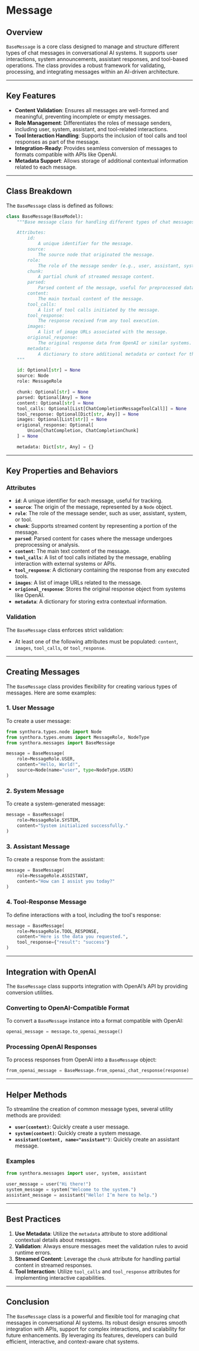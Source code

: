 <!-- LICENSE HEADER MANAGED BY add-license-header

Copyright 2024-2025 Syntropix-AI.org

Licensed under the Apache License, Version 2.0 (the "License");
you may not use this file except in compliance with the License.
You may obtain a copy of the License at

    http://www.apache.org/licenses/LICENSE-2.0

Unless required by applicable law or agreed to in writing, software
distributed under the License is distributed on an "AS IS" BASIS,
WITHOUT WARRANTIES OR CONDITIONS OF ANY KIND, either express or implied.
See the License for the specific language governing permissions and
limitations under the License.
-->

# Message


## Overview

`BaseMessage` is a core class designed to manage and structure different types of chat messages in conversational AI systems. It supports user interactions, system announcements, assistant responses, and tool-based operations. The class provides a robust framework for validating, processing, and integrating messages within an AI-driven architecture.

---

## **Key Features**

- **Content Validation**: Ensures all messages are well-formed and meaningful, preventing incomplete or empty messages.
- **Role Management**: Differentiates the roles of message senders, including user, system, assistant, and tool-related interactions.
- **Tool Interaction Handling**: Supports the inclusion of tool calls and tool responses as part of the message.
- **Integration-Ready**: Provides seamless conversion of messages to formats compatible with APIs like OpenAI.
- **Metadata Support**: Allows storage of additional contextual information related to each message.

---

## **Class Breakdown**

The `BaseMessage` class is defined as follows:

```python
class BaseMessage(BaseModel):
    """Base message class for handling different types of chat messages.

    Attributes:
        id:
            A unique identifier for the message.
        source:
            The source node that originated the message.
        role:
            The role of the message sender (e.g., user, assistant, system, tool).
        chunk:
            A partial chunk of streamed message content.
        parsed:
            Parsed content of the message, useful for preprocessed data.
        content:
            The main textual content of the message.
        tool_calls:
            A list of tool calls initiated by the message.
        tool_response:
            The response received from any tool execution.
        images:
            A list of image URLs associated with the message.
        origional_response:
            The original response data from OpenAI or similar systems.
        metadata:
            A dictionary to store additional metadata or context for the message.
    """

    id: Optional[str] = None
    source: Node
    role: MessageRole

    chunk: Optional[str] = None
    parsed: Optional[Any] = None
    content: Optional[str] = None
    tool_calls: Optional[List[ChatCompletionMessageToolCall]] = None
    tool_response: Optional[Dict[str, Any]] = None
    images: Optional[List[str]] = None
    origional_response: Optional[
        Union[ChatCompletion, ChatCompletionChunk]
    ] = None

    metadata: Dict[str, Any] = {}
```

---

## **Key Properties and Behaviors**

### **Attributes**

- **`id`**: A unique identifier for each message, useful for tracking.
- **`source`**: The origin of the message, represented by a `Node` object.
- **`role`**: The role of the message sender, such as user, assistant, system, or tool.
- **`chunk`**: Supports streamed content by representing a portion of the message.
- **`parsed`**: Parsed content for cases where the message undergoes preprocessing or analysis.
- **`content`**: The main text content of the message.
- **`tool_calls`**: A list of tool calls initiated by the message, enabling interaction with external systems or APIs.
- **`tool_response`**: A dictionary containing the response from any executed tools.
- **`images`**: A list of image URLs related to the message.
- **`origional_response`**: Stores the original response object from systems like OpenAI.
- **`metadata`**: A dictionary for storing extra contextual information.

### **Validation**

The `BaseMessage` class enforces strict validation:
- At least one of the following attributes must be populated: `content`, `images`, `tool_calls`, or `tool_response`.

---

## **Creating Messages**

The `BaseMessage` class provides flexibility for creating various types of messages. Here are some examples:

### **1. User Message**

To create a user message:

```python
from synthora.types.node import Node
from synthora.types.enums import MessageRole, NodeType
from synthora.messages import BaseMessage

message = BaseMessage(
    role=MessageRole.USER,
    content="Hello, World!",
    source=Node(name="user", type=NodeType.USER)
)
```

### **2. System Message**

To create a system-generated message:

```python
message = BaseMessage(
    role=MessageRole.SYSTEM,
    content="System initialized successfully."
)
```

### **3. Assistant Message**

To create a response from the assistant:

```python
message = BaseMessage(
    role=MessageRole.ASSISTANT,
    content="How can I assist you today?"
)
```

### **4. Tool-Response Message**

To define interactions with a tool, including the tool's response:

```python
message = BaseMessage(
    role=MessageRole.TOOL_RESPONSE,
    content="Here is the data you requested.",
    tool_response={"result": "success"}
)
```

---

## **Integration with OpenAI**

The `BaseMessage` class supports integration with OpenAI’s API by providing conversion utilities.

### **Converting to OpenAI-Compatible Format**

To convert a `BaseMessage` instance into a format compatible with OpenAI:

```python
openai_message = message.to_openai_message()
```

### **Processing OpenAI Responses**

To process responses from OpenAI into a `BaseMessage` object:

```python
from_openai_message = BaseMessage.from_openai_chat_response(response)
```

---

## **Helper Methods**

To streamline the creation of common message types, several utility methods are provided:

- **`user(content)`**: Quickly create a user message.
- **`system(content)`**: Quickly create a system message.
- **`assistant(content, name="assistant")`**: Quickly create an assistant message.

### **Examples**

```python
from synthora.messages import user, system, assistant

user_message = user("Hi there!")
system_message = system("Welcome to the system.")
assistant_message = assistant("Hello! I’m here to help.")
```

---

## **Best Practices**

1. **Use Metadata**: Utilize the `metadata` attribute to store additional contextual details about messages.
2. **Validation**: Always ensure messages meet the validation rules to avoid runtime errors.
3. **Streamed Content**: Leverage the `chunk` attribute for handling partial content in streamed responses.
4. **Tool Interaction**: Utilize `tool_calls` and `tool_response` attributes for implementing interactive capabilities.

---

## **Conclusion**

The `BaseMessage` class is a powerful and flexible tool for managing chat messages in conversational AI systems. Its robust design ensures smooth integration with APIs, support for complex interactions, and scalability for future enhancements. By leveraging its features, developers can build efficient, interactive, and context-aware chat systems.
